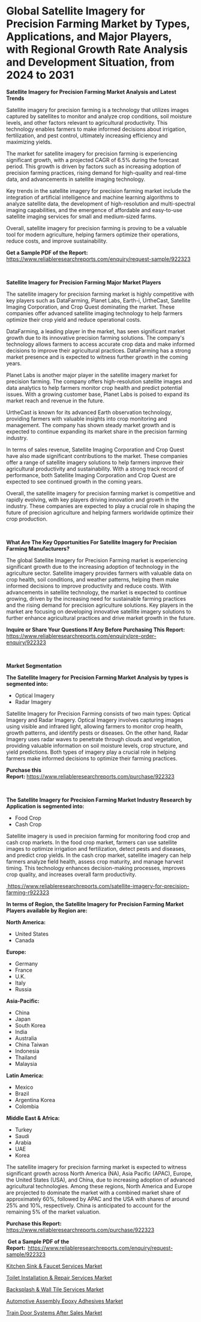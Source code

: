 <p><h1>Global Satellite Imagery for Precision Farming Market by Types, Applications, and Major Players, with Regional Growth Rate Analysis and Development Situation, from 2024 to 2031</h1></p><p><strong>Satellite Imagery for Precision Farming Market Analysis and Latest Trends</strong></p>
<p><p>Satellite imagery for precision farming is a technology that utilizes images captured by satellites to monitor and analyze crop conditions, soil moisture levels, and other factors relevant to agricultural productivity. This technology enables farmers to make informed decisions about irrigation, fertilization, and pest control, ultimately increasing efficiency and maximizing yields.</p><p>The market for satellite imagery for precision farming is experiencing significant growth, with a projected CAGR of 6.5% during the forecast period. This growth is driven by factors such as increasing adoption of precision farming practices, rising demand for high-quality and real-time data, and advancements in satellite imaging technology.</p><p>Key trends in the satellite imagery for precision farming market include the integration of artificial intelligence and machine learning algorithms to analyze satellite data, the development of high-resolution and multi-spectral imaging capabilities, and the emergence of affordable and easy-to-use satellite imaging services for small and medium-sized farms.</p><p>Overall, satellite imagery for precision farming is proving to be a valuable tool for modern agriculture, helping farmers optimize their operations, reduce costs, and improve sustainability.</p></p>
<p><strong>Get a Sample PDF of the Report:&nbsp;</strong> <a href="https://www.reliableresearchreports.com/enquiry/request-sample/922323">https://www.reliableresearchreports.com/enquiry/request-sample/922323</a></p>
<p>&nbsp;</p>
<p><strong>Satellite Imagery for Precision Farming Major Market Players</strong></p>
<p><p>The satellite imagery for precision farming market is highly competitive with key players such as DataFarming, Planet Labs, Earth-i, UrtheCast, Satellite Imaging Corporation, and Crop Quest dominating the market. These companies offer advanced satellite imaging technology to help farmers optimize their crop yield and reduce operational costs.</p><p>DataFarming, a leading player in the market, has seen significant market growth due to its innovative precision farming solutions. The company's technology allows farmers to access accurate crop data and make informed decisions to improve their agricultural practices. DataFarming has a strong market presence and is expected to witness further growth in the coming years.</p><p>Planet Labs is another major player in the satellite imagery market for precision farming. The company offers high-resolution satellite images and data analytics to help farmers monitor crop health and predict potential issues. With a growing customer base, Planet Labs is poised to expand its market reach and revenue in the future.</p><p>UrtheCast is known for its advanced Earth observation technology, providing farmers with valuable insights into crop monitoring and management. The company has shown steady market growth and is expected to continue expanding its market share in the precision farming industry.</p><p>In terms of sales revenue, Satellite Imaging Corporation and Crop Quest have also made significant contributions to the market. These companies offer a range of satellite imagery solutions to help farmers improve their agricultural productivity and sustainability. With a strong track record of performance, both Satellite Imaging Corporation and Crop Quest are expected to see continued growth in the coming years.</p><p>Overall, the satellite imagery for precision farming market is competitive and rapidly evolving, with key players driving innovation and growth in the industry. These companies are expected to play a crucial role in shaping the future of precision agriculture and helping farmers worldwide optimize their crop production.</p></p>
<p>&nbsp;</p>
<p><strong>What Are The Key Opportunities For Satellite Imagery for Precision Farming Manufacturers?</strong></p>
<p><p>The global Satellite Imagery for Precision Farming market is experiencing significant growth due to the increasing adoption of technology in the agriculture sector. Satellite imagery provides farmers with valuable data on crop health, soil conditions, and weather patterns, helping them make informed decisions to improve productivity and reduce costs. With advancements in satellite technology, the market is expected to continue growing, driven by the increasing need for sustainable farming practices and the rising demand for precision agriculture solutions. Key players in the market are focusing on developing innovative satellite imagery solutions to further enhance agricultural practices and drive market growth in the future.</p></p>
<p><strong>Inquire or Share Your Questions If Any Before Purchasing This Report:</strong> <a href="https://www.reliableresearchreports.com/enquiry/pre-order-enquiry/922323">https://www.reliableresearchreports.com/enquiry/pre-order-enquiry/922323</a></p>
<p>&nbsp;</p>
<p><strong>Market Segmentation</strong></p>
<p><strong>The Satellite Imagery for Precision Farming Market Analysis by types is segmented into:</strong></p>
<p><ul><li>Optical Imagery</li><li>Radar Imagery</li></ul></p>
<p><p>Satellite Imagery for Precision Farming consists of two main types: Optical Imagery and Radar Imagery. Optical Imagery involves capturing images using visible and infrared light, allowing farmers to monitor crop health, growth patterns, and identify pests or diseases. On the other hand, Radar Imagery uses radar waves to penetrate through clouds and vegetation, providing valuable information on soil moisture levels, crop structure, and yield predictions. Both types of imagery play a crucial role in helping farmers make informed decisions to optimize their farming practices.</p></p>
<p><strong>Purchase this Report:&nbsp;</strong><a href="https://www.reliableresearchreports.com/purchase/922323">https://www.reliableresearchreports.com/purchase/922323</a></p>
<p>&nbsp;</p>
<p><strong>The Satellite Imagery for Precision Farming Market Industry Research by Application is segmented into:</strong></p>
<p><ul><li>Food Crop</li><li>Cash Crop</li></ul></p>
<p><p>Satellite imagery is used in precision farming for monitoring food crop and cash crop markets. In the food crop market, farmers can use satellite images to optimize irrigation and fertilization, detect pests and diseases, and predict crop yields. In the cash crop market, satellite imagery can help farmers analyze field health, assess crop maturity, and manage harvest timing. This technology enhances decision-making processes, improves crop quality, and increases overall farm productivity.</p></p>
<p><a href="https://www.reliableresearchreports.com/satellite-imagery-for-precision-farming-r922323">&nbsp;https://www.reliableresearchreports.com/satellite-imagery-for-precision-farming-r922323</a></p>
<p><strong>In terms of Region, the Satellite Imagery for Precision Farming Market Players available by Region are:</strong></p>
<p>
    <p> <strong> North America: </strong>
        <ul>
            <li>United States</li>
            <li>Canada</li>
        </ul>
        </p> 
    <p> <strong> Europe: </strong>
        <ul>
            <li>Germany</li>
            <li>France</li>
            <li>U.K.</li>
            <li>Italy</li>
            <li>Russia</li>
        </ul>
        </p> 
    <p> <strong> Asia-Pacific: </strong>
        <ul>
            <li>China</li>
            <li>Japan</li>
            <li>South Korea</li>
            <li>India</li>
            <li>Australia</li>
            <li>China Taiwan</li>
            <li>Indonesia</li>
            <li>Thailand</li>
            <li>Malaysia</li>
        </ul>
        </p> 
    <p> <strong> Latin America: </strong>
        <ul>
            <li>Mexico</li>
            <li>Brazil</li>
            <li>Argentina Korea</li>
            <li>Colombia</li>
        </ul>
        </p> 
    <p> <strong> Middle East & Africa: </strong>
        <ul>
            <li>Turkey</li>
            <li>Saudi</li>
            <li>Arabia</li>
            <li>UAE</li>
            <li>Korea</li>
        </ul>
    </p>
    </p>
<p><p>The satellite imagery for precision farming market is expected to witness significant growth across North America (NA), Asia Pacific (APAC), Europe, the United States (USA), and China, due to increasing adoption of advanced agricultural technologies. Among these regions, North America and Europe are projected to dominate the market with a combined market share of approximately 60%, followed by APAC and the USA with shares of around 25% and 10%, respectively. China is anticipated to account for the remaining 5% of the market valuation.</p></p>
<p><strong>Purchase this Report: </strong><a href="https://www.reliableresearchreports.com/purchase/922323">https://www.reliableresearchreports.com/purchase/922323</a></p>
<p>&nbsp;<strong>Get a Sample PDF of the Report:&nbsp;&nbsp;</strong><a href="https://www.reliableresearchreports.com/enquiry/request-sample/922323">https://www.reliableresearchreports.com/enquiry/request-sample/922323</a></p>
<p><strong></strong></p>
<p><p><a href="https://github.com/gdfhhhj/Market-Research-Report-List-6/blob/main/kitchen-sink-faucet-services-market.md">Kitchen Sink & Faucet Services Market</a></p><p><a href="https://github.com/JosephWillisbXXgf/Market-Research-Report-List-1/blob/main/toilet-installation-repair-services-market.md">Toilet Installation & Repair Services Market</a></p><p><a href="https://github.com/julyju69/Market-Research-Report-List-4/blob/main/backsplash-wall-tile-services-market.md">Backsplash & Wall Tile Services Market</a></p><p><a href="https://www.linkedin.com/pulse/automotive-assembly-epoxy-adhesives-market-share-new-trends-49cef?trackingId=FVan7wRNS6KRrQ2hUcP21A%3D%3D">Automotive Assembly Epoxy Adhesives Market</a></p><p><a href="https://github.com/nathandecarvalho/Market-Research-Report-List-4/blob/main/train-door-systems-after-sales-market.md">Train Door Systems After Sales Market</a></p></p>